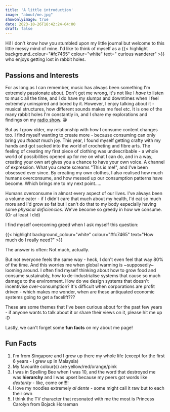 ```yaml
--- 
title: 'A little introduction'
image: "about/me.jpg"
showonlyimage: true
date: 2023-10-26T18:42:24-04:00
draft: false
---
```


Hi! I don't know how you stumbled upon my little journal but welcome to this little messy mind of mine.
I'd like to think of myself as a {{< highlight background_colour="#fc7465" colour="white" text=" curious wanderer" >}} who enjoys getting lost in rabbit holes.
 <!-- ![Resize](/about/me.jpg?width=140px&height=190px#float-right)  -->

## Passions and Interests
For as long as I can remember, music has always been something I'm extremely passionate about. Don't get me wrong, it's not like I *have* to listen to music all the time, and I do have my slumps and downtimes when I feel extremely uninspired and bored by it. However, I enjoy talking about it - musical structures, how different sounds makes me feel etc. It is one of the many rabbit holes I'm constantly in, and I share my explorations and findings on my [radio show](https://www.radiofreebrooklyn.org/show/so-far-away/). 😀

But as I grow older, my relationship with how I consume content changes too. I find myself wanting to create more - because consuming can only bring you *thaaat* much joy. This year, I found myself getting crafty with my hands and got sucked into the world of crocheting and fibre arts. The feeling of creating my first piece of clothing was undescribable - a whole world of possibilities opened up for me on what I can do, and in a way, creating your own art gives you a chance to have your own voice. A channel of expression. What you create screams "This is me!", and I've been obsessed ever since. By creating my own clothes, I also realised how much humans overconsume, and how messed up our consumption patterns have become. Which brings me to my next point.....

Humans overconsume in almost every aspect of our lives. I've always been a volume eater - if I didn't care that much about my health, I'd eat so much more and I'd grow so fat but I can't do that to my body especially having some *physical deficiencies*. We've become so greedy in how we consume. (Or at least I did)

I find myself overcoming greed when I ask myself this question:

{{< highlight background_colour="white" colour="#fc7465" text="How much do I really need?" >}} 

The answer is often: Not much, actually.

But not everyone feels the same way - heck, I don't even feel that way 80% of the time. And this worries me when global warming is ~supposedly~ looming around. I often find myself thinking about how to grow food and consume sustainably, how to de-industrialise systems that cause so much damage to the environment. How do we design systems that doesn't incentivise over-consumption? It's difficult when corporations are profit driven - which makes me wonder, when are these antiquated economic systems going to get a facelift???

These are some themes that I've been curious about for the past few years - if anyone wants to talk about it or share their views on it, please hit me up :D

Lastly, we can't forget some **fun facts** on my about me page!

## Fun Facts
1. I'm from Singapore and I grew up there my whole life (except for the first 6 years - I grew up in Malaysia)
2. My favourite colour(s) are yellow/red/orange/pink
3. I was in Spelling Bee when I was 10, and the word that destroyed me was **hierarchy** and I was upset because my peers got words like *dexterity* - like, come on!!!!
4. I love my noodles extremely *al dente* - some might call it raw but to each their own
5. I think the TV character that resonated with me the most is Princess Carolyn from Bojack Horseman